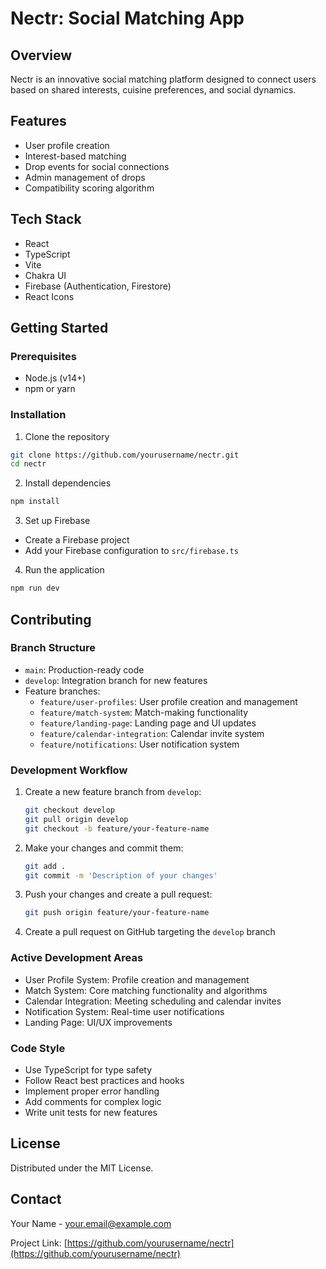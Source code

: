 # Nectr: Social Matching App

## Overview
Nectr is an innovative social matching platform designed to connect users based on shared interests, cuisine preferences, and social dynamics.

## Features
- User profile creation
- Interest-based matching
- Drop events for social connections
- Admin management of drops
- Compatibility scoring algorithm

## Tech Stack
- React
- TypeScript
- Vite
- Chakra UI
- Firebase (Authentication, Firestore)
- React Icons

## Getting Started

### Prerequisites
- Node.js (v14+)
- npm or yarn

### Installation
1. Clone the repository
```bash
git clone https://github.com/yourusername/nectr.git
cd nectr
```

2. Install dependencies
```bash
npm install
```

3. Set up Firebase
- Create a Firebase project
- Add your Firebase configuration to `src/firebase.ts`

4. Run the application
```bash
npm run dev
```

## Contributing

### Branch Structure
- `main`: Production-ready code
- `develop`: Integration branch for new features
- Feature branches:
  - `feature/user-profiles`: User profile creation and management
  - `feature/match-system`: Match-making functionality
  - `feature/landing-page`: Landing page and UI updates
  - `feature/calendar-integration`: Calendar invite system
  - `feature/notifications`: User notification system

### Development Workflow
1. Create a new feature branch from `develop`:
   ```bash
   git checkout develop
   git pull origin develop
   git checkout -b feature/your-feature-name
   ```

2. Make your changes and commit them:
   ```bash
   git add .
   git commit -m 'Description of your changes'
   ```

3. Push your changes and create a pull request:
   ```bash
   git push origin feature/your-feature-name
   ```

4. Create a pull request on GitHub targeting the `develop` branch

### Active Development Areas
- User Profile System: Profile creation and management
- Match System: Core matching functionality and algorithms
- Calendar Integration: Meeting scheduling and calendar invites
- Notification System: Real-time user notifications
- Landing Page: UI/UX improvements

### Code Style
- Use TypeScript for type safety
- Follow React best practices and hooks
- Implement proper error handling
- Add comments for complex logic
- Write unit tests for new features

## License
Distributed under the MIT License.

## Contact
Your Name - your.email@example.com

Project Link: [https://github.com/yourusername/nectr](https://github.com/yourusername/nectr)

